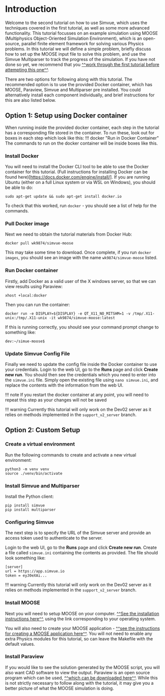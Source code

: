 # Introduction
Welcome to the second tutorial on how to use Simvue, which uses the techniques covered in the first tutorial, as well as some more advanced functionality. This tutorial focusses on an example simulation using MOOSE (Multiphysics Object-Oriented Simulation Environment), which is an open-source, parallel finite element framework for solving various Physics problems. In this tutorial we will define a simple problem, briefly discuss how to set up the MOOSE input file to solve this problem, and use the Simvue Multiparser to track the progress of the simulation. If you have not done so yet, we recommend that you [^^work through the first tutorial before attempting this one^^](/tutorial/introduction).

There are two options for following along with this tutorial. The recommended option is to use the provided Docker container, which has MOOSE, Paraview, Simvue and Multiparser pre installed. You could alternatively install each component individually, and brief instructions for this are also listed below.

## Option 1: Setup using Docker container
When running inside the provided docker container, each step in the tutorial has a corresponding file stored in the container. To run these, look out for boxes in each step which look like this:
!!! docker "Run in Docker Container"
    The commands to run on the docker container will be inside boxes like this.

### Install Docker
You will need to install the Docker CLI tool to be able to use the Docker container for this tutorial. (Full instructions for installing Docker can be found here)[https://docs.docker.com/engine/install/]. If you are running Ubuntu (either on a full Linux system or via WSL on Windows), you should be able to do:
```
sudo apt-get update && sudo apt-get install docker.io
```
To check that this worked, run `docker` - you should see a list of help for the commands.
### Pull Docker image
Next we need to obtain the tutorial materials from Docker Hub:
```
docker pull wk9874/simvue-moose
```
This may take some time to download. Once complete, if you run `docker images`, you should see an image with the name `wk9874/simvue-moose` listed.

### Run Docker container
Firstly, add Docker as a valid user of the X windows server, so that we can view results using Paraview:
```
xhost +local:docker
```
Then you can run the container:
```
docker run -e DISPLAY=${DISPLAY} -e QT_X11_NO_MITSHM=1 -v /tmp/.X11-unix:/tmp/.X11-unix -it wk9874/simvue-moose:latest
```
If this is running correctly, you should see your command prompt change to something like:
```
dev:~/simue-moose$
```
### Update Simvue Config File
Finally we need to update the config file inside the Docker container to use your credentials. Login to the web UI, go to the **Runs** page and click **Create new run**. You should then see the credentials which you need to enter into the `simvue.ini` file. Simply open the existing file using `nano simvue.ini`, and replace the contents with the information from the web UI.

!!! note
    If you restart the docker container at any point, you will need to repeat this step as your changes will not be saved

!!! warning
    Currently this tutorial will only work on the Dev02 server as it relies on methods implemented in the `support_v2_server` branch.
## Option 2: Custom Setup
### Create a virtual environment

Run the following commands to create and activate a new virtual environment:
```
python3 -m venv venv
source ./venv/bin/activate
```

### Install Simvue and Multiparser

Install the Python client:
```
pip install simvue
pip install multiparser
```

### Configuring Simvue

The next step is to specify the URL of the Simvue server and provide an access token used to authenticate to the server.

Login to the web UI, go to the **Runs** page and click **Create new run**. Create a file called `simvue.ini` containing the contents as provided.
The file should look something like:
```
[server]
url = https://app.simvue.io
token = eyJ0eXAi...
```

!!! warning
    Currently this tutorial will only work on the Dev02 server as it relies on methods implemented in the `support_v2_server` branch.
### Install MOOSE
Next you will need to setup MOOSE on your computer. [^^See the installation instructions here^^](https://mooseframework.inl.gov/getting_started/installation/index.html), using the link corresponding to your operating system. 

You will also need to create your MOOSE application - [^^see the instructions for creating a MOOSE application here^^](https://mooseframework.inl.gov/getting_started/new_users.html). You will not need to enable any extra Physics modules for this tutorial, so can leave the Makefile with the default values.

### Install Paraview
If you would like to see the solution generated by the MOOSE script, you will also want CAD software to view the output. Paraview is an open source program which can be used, [^^which can be downloaded here^^](https://www.paraview.org/download/). While this is not strictly necessary to follow along with the tutorial, it may give you a better picture of what the MOOSE simulation is doing.